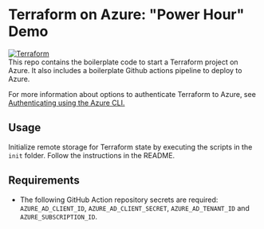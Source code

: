 # Terraform on Azure: "Power Hour" Demo
[![Terraform](https://github.com/kjjames/terraform-azure-demo-template/actions/workflows/terraform.yml/badge.svg)](https://github.com/kjjames/terraform-azure-demo-template/actions/workflows/terraform.yml)  
This repo contains the boilerplate code to start a Terraform project on Azure.
It also includes a boilerplate Github actions pipeline to deploy to Azure.  

For more information about options to authenticate Terraform to Azure, see 
[Authenticating using the Azure CLI.](https://registry.terraform.io/providers/hashicorp/azuread/latest/docs/guides/azure_cli)

## Usage
Initialize remote storage for Terraform state by executing the scripts in the 
`init` folder. Follow the instructions in the README.

## Requirements
* The following GitHub Action repository secrets are required:  
  `AZURE_AD_CLIENT_ID`, `AZURE_AD_CLIENT_SECRET`, `AZURE_AD_TENANT_ID` and `AZURE_SUBSCRIPTION_ID`.

